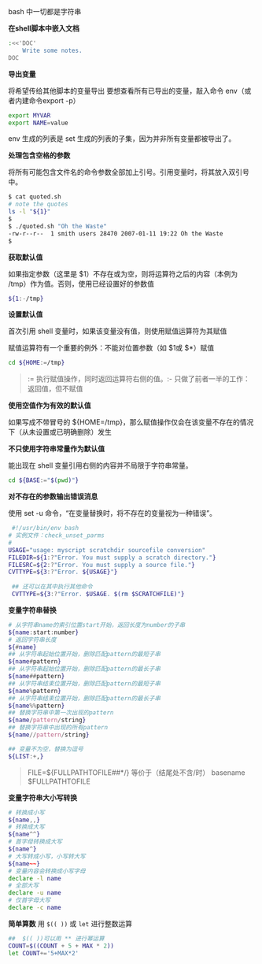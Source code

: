 bash 中一切都是字符串

**在shell脚本中嵌入文档**

```bash
:<<'DOC'
    Write some notes.
DOC
```

**导出变量**

将希望传给其他脚本的变量导出
要想查看所有已导出的变量，敲入命令 env（或者内建命令export -p）

```bash
export MYVAR
export NAME=value
```
env 生成的列表是 set 生成的列表的子集，因为并非所有变量都被导出了。

**处理包含空格的参数**

将所有可能包含文件名的命令参数全部加上引号。引用变量时，将其放入双引号中。
```bash
$ cat quoted.sh
# note the quotes
ls -l "${1}"
$
$ ./quoted.sh "Oh the Waste"
-rw-r--r--  1 smith users 28470 2007-01-11 19:22 Oh the Waste
$
```
**获取默认值**

如果指定参数（这里是 $1）不存在或为空，则将运算符之后的内容（本例为 /tmp）作为值。否则，使用已经设置好的参数值

```bash
${1:-/tmp}
```

**设置默认值**

首次引用 shell 变量时，如果该变量没有值，则使用赋值运算符为其赋值

赋值运算符有一个重要的例外：不能对位置参数（如 $1或 $*）赋值

```bash
cd ${HOME:=/tmp}
```

> := 执行赋值操作，同时返回运算符右侧的值。:- 只做了前者一半的工作：返回值，但不赋值

**使用空值作为有效的默认值**

如果写成不带冒号的 ${HOME=/tmp}，那么赋值操作仅会在该变量不存在的情况下（从未设置或已明确删除）发生

**不只使用字符串常量作为默认值**

能出现在 shell 变量引用右侧的内容并不局限于字符串常量。

```bash
cd ${BASE:="$(pwd)"}
```

**对不存在的参数输出错误消息**

使用 set -u 命令，​“在变量替换时，将不存在的变量视为一种错误”​。

```bash
 #!/usr/bin/env bash
# 实例文件：check_unset_parms
#
USAGE="usage: myscript scratchdir sourcefile conversion"
FILEDIR=${1:?"Error. You must supply a scratch directory."}
FILESRC=${2:?"Error. You must supply a source file."}
CVTTYPE=${3:?"Error. ${USAGE}"}
 
 ## 还可以在其中执行其他命令
 CVTTYPE=${3:?"Error. $USAGE. $(rm $SCRATCHFILE)"}
 ```

**变量字符串替换**

```bash
# 从字符串name的索引位置start开始，返回长度为number的子串
${name:start:number}
# 返回字符串长度
${#name}
## 从字符串起始位置开始，删除匹配pattern的最短子串
${name#pattern}
## 从字符串起始位置开始，删除匹配pattern的最长子串
${name##pattern}
## 从字符串结束位置开始，删除匹配pattern的最短子串
${name%pattern}
## 从字符串结束位置开始，删除匹配pattern的最长子串
${name%%pattern}
## 替换字符串中第一次出现的pattern
${name/pattern/string}
## 替换字符串中出现的所有pattern
${name//pattern/string}

## 变量不为空，替换为逗号
${LIST:+,}
```

> FILE=${FULLPATHTOFILE##*/}
> 等价于（结尾处不含/时）
> basename $FULLPATHTOFILE

**变量字符串大小写转换**

```bash
# 转换成小写
${name,,}
# 转换成大写
${name^^}
# 首字母转换成大写
${name^}
# 大写转成小写，小写转大写
${name~~}
# 变量内容会转换成小写字母
declare -l name
# 全部大写
declare -u name
# 仅首字母大写
declare -c name
```

**简单算数**
用 `$(( ))` 或 `let` 进行整数运算
```bash
##  $(( ))可以用 ** 进行幂运算
COUNT=$((COUNT + 5 + MAX * 2))
let COUNT+='5+MAX*2'
```
